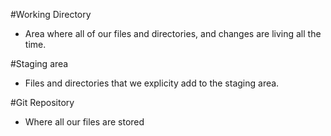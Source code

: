 #Working Directory

- Area where all of our files and directories, and changes are living all the time.

#Staging area

- Files and directories that we explicity add to the staging area. 

#Git Repository

- Where all our files are stored